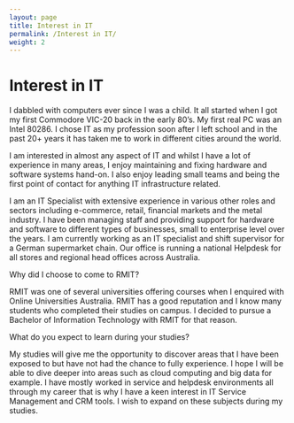 ```yaml
---
layout: page
title: Interest in IT
permalink: /Interest in IT/
weight: 2
---
```


# **Interest in IT**

I dabbled with computers ever since I was a child. It all started when I got my first Commodore VIC-20 back in the early 80’s. My first real PC was an Intel 80286. I chose IT as my profession soon after I left school and in the past 20+ years it has taken me to work in different cities around the world.

I am interested in almost any aspect of IT and whilst I have a lot of experience in many areas, I enjoy maintaining and fixing hardware and software systems hand-on. I also enjoy leading small teams and being the first point of contact for anything IT infrastructure related.

I am an IT Specialist with extensive experience in various other roles and sectors including e-commerce, retail, financial markets and the metal industry. I have been managing staff and providing support for hardware and software to different types of businesses, small to enterprise level over the years. I am currently working as an IT specialist and shift supervisor for a German supermarket chain. Our office is running a national Helpdesk for all stores and regional head offices across Australia.


Why did I choose to come to RMIT?

RMIT was one of several universities offering courses when I enquired with Online Universities Australia. RMIT has a good reputation and I know many students who completed their studies on campus. I decided to pursue a Bachelor of Information Technology with RMIT for that reason.

What do you expect to learn during your studies?

My studies will give me the opportunity to discover areas that I have been exposed to but have not had the chance to fully experience. I hope I will be able to dive deeper into areas such as cloud computing and big data for example. I have mostly worked in service and helpdesk environments all through my career that is why I have a keen interest in IT Service Management and CRM tools. I wish to expand on these subjects during my studies.
